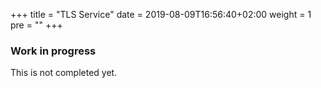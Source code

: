 +++
title = "TLS Service"
date = 2019-08-09T16:56:40+02:00
weight = 1
pre = ""
+++

### Work in progress

This is not completed yet.
